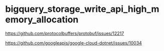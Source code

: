# bigquery_storage_write_api_high_memory_allocation

https://github.com/protocolbuffers/protobuf/issues/12217

https://github.com/googleapis/google-cloud-dotnet/issues/10034
